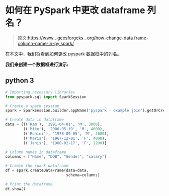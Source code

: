 # 如何在 PySpark 中更改 dataframe 列名？

> 原文:[https://www . geesforgeks . org/how-change-data frame-column-name-in-py spark/](https://www.geeksforgeeks.org/how-to-change-dataframe-column-names-in-pyspark/)

在本文中，我们将看到如何更改 pyspark 数据框中的列名。

**我们来创建一个数据框进行演示:**

## python 3

```py
# Importing necessary libraries
from pyspark.sql import SparkSession

# Create a spark session
spark = SparkSession.builder.appName('pyspark - example join').getOrCreate()

# Create data in dataframe
data = [(('Ram'), '1991-04-01', 'M', 3000),
        (('Mike'), '2000-05-19', 'M', 4000),
        (('Rohini'), '1978-09-05', 'M', 4000),
        (('Maria'), '1967-12-01', 'F', 4000),
        (('Jenis'), '1980-02-17', 'F', 1200)]

# Column names in dataframe
columns = ["Name", "DOB", "Gender", "salary"]

# Create the spark dataframe
df = spark.createDataFrame(data=data,
                           schema=columns)

# Print the dataframe
df.show()
```